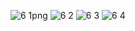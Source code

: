 ![6 1png](https://github.com/user-attachments/assets/df7f6464-6865-4205-a542-0ec14417b87b)
![6 2](https://github.com/user-attachments/assets/dc3497a4-b079-4f94-808d-e688f47106b0)
![6 3](https://github.com/user-attachments/assets/becf9248-36dd-496e-9862-f7358588945e)
![6 4](https://github.com/user-attachments/assets/336a9d82-a6fa-4da1-8f2b-354392fdb303)
